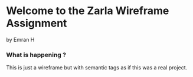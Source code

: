 # Welcome to the Zarla Wireframe Assignment

by Emran H

### What is happening ?

This is just a wireframe but with semantic tags as if this was a real project.

>
